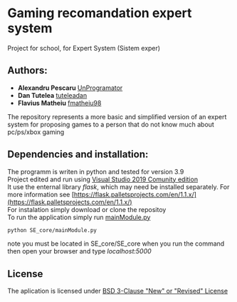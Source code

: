 # Gaming recomandation expert system

Project for school, for Expert System (Sistem exper)

## Authors: 
- **Alexandru Pescaru** [UnProgramator](https://github.com/UnProgramator/ProiectSE)  
- **Dan Tutelea** [tuteleadan](https://github.com/tuteleadan)  
- **Flavius Matheiu** [fmatheiu98](https://github.com/fmatheiu98)  

The repository represents a more basic and simplified version of an expert system for proposing games to a person that do not know much about pc/ps/xbox gaming 

## Dependencies and installation:
The programm is writen in python and tested for version 3.9  
Project edited and run using [Visual Studio 2019 Comunity edition](https://visualstudio.microsoft.com/)  
It use the enternal library *flask*, which may need be installed separately. For more information see  [https://flask.palletsprojects.com/en/1.1.x/](https://flask.palletsprojects.com/en/1.1.x/)  
For instalation simply download or clone the repositoy  
To run the application simply run [mainModule.py](https://github.com/UnProgramator/ProiectSE/blob/master/SE_core/SE_core/mainModule.py)  
```bash
python SE_core/mainModule.py  
```  
note you must be located in SE_core/SE_core when you run the command  
then open your browser and type *localhost:5000*  

## License  
The aplication is licensed under [BSD 3-Clause "New" or "Revised" License](https://github.com/UnProgramator/ProiectSE/blob/master/LICENSE)
